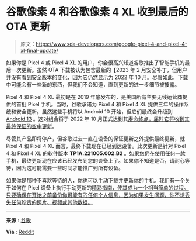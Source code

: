 # 谷歌像素 4 和谷歌像素 4 XL 收到最后的 OTA 更新

> 原文：<https://www.xda-developers.com/google-pixel-4-and-pixel-4-xl-final-update/>

如果你是 Pixel 4 或 Pixel 4 XL 的用户，你会很高兴知道谷歌推出了智能手机的最后一次更新。虽然 OTA 下载被认为包含最新的【2023 年 2 月安全补丁，但用户并没有看到安全版本的变化，因为它仍然显示为 2022 年 10 月。尽管如此，下载中可能会有一些新的东西，但我们不会知道，直到更新的进一步细节被披露。

Pixel 4 和 Pixel 4 XL 最初是在 2019 年底发布的，是美国所有主要无线运营商提供的首批 Pixel 手机。当时，谷歌承诺为 Pixel 4 和 Pixel 4 XL 提供三年的操作系统和安全更新。虽然这些手机将以 Android 10 开始，但它们最终会升级到 [Android 13](https://www.xda-developers.com/android-13/) 。这对组合将于 2022 年 10 月正式达到其[寿命终点，届时它将收到其](https://www.xda-developers.com/pixel-4-xl-end-of-life/)[最终保证的空中更新](https://support.google.com/nexus/answer/4457705?hl=en#zippy=%2Cpixel-xl-a-a-g-a-g)。

尽管其产品即将停产，但谷歌过去一直在设备的保证更新之外提供最终更新，就 Pixel 4 和 Pixel 4 XL 而言，最终下载现在已经到达设备。此次更新是针对 Pixel 4 和 Pixel 4 XL 的软件版本 **TP1A.221005.002.B2** 。如果您仍在使用任何一款手机，最终更新现在应该已经发布到您的设备上了。如果你不知道是否，请耐心等待，因为这可能需要一些时间才能推广到所有设备。

如果你是那种不喜欢等待的人，你也可以手动下载并更新你的手机。我们有一个关于如何在 Pixel 设备上执行手动更新的[精彩指南，使其成为一个相当简单的过程。只要确保在开始之前备份你可能有的任何个人信息，因为如果发生问题，你不想丢失任何珍贵的照片、视频或其他数据。](http://www.xda-developers.com/how-to-install-ota-updates-keep-root-google-pixel-phone/)

* * *

**来源** : [谷歌](https://developers.google.com/android/ota)

**Via** : [Reddit](https://www.reddit.com/r/Pixel4/comments/10vg1wy/february_2023_security_patch_maybe/)